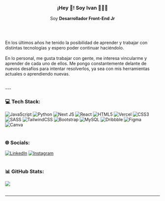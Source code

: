 <p align="center" >
   <h3 align="center">¡Hey 👋! Soy Ivan 👨🏻‍💻</h3>
</p>

<p align="center">Soy <strong>Desarrollador Front-End Jr</strong></p><br><br>

<p> En los últimos años he tenido la posibilidad de aprender y trabajar con distintas tecnologías y espero poder continuar haciéndolo.<br><br>
En lo personal, me gusta trabajar con gente, me interesa vincularme y aprender de cada uno de ellos.  Me pongo constantemente delante de nuevos desafíos para intentar resolverlos, ya sea con mis herramientas actuales o aprendiendo nuevas.</p> <br>
---


### 💻 Tech Stack:
![JavaScript](https://img.shields.io/badge/javascript-%23323330.svg?style=flat&logo=javascript&logoColor=%23F7DF1E) ![Python](https://img.shields.io/badge/python-3670A0?style=flat&logo=python&logoColor=ffdd54) ![Next JS](https://img.shields.io/badge/Next-black?style=flat&logo=next.js&logoColor=white) ![React](https://img.shields.io/badge/react-%2320232a.svg?style=flat&logo=react&logoColor=%2361DAFB)  ![HTML5](https://img.shields.io/badge/html5-%23E34F26.svg?style=flat&logo=html5&logoColor=white) ![Vercel](https://img.shields.io/badge/vercel-%23000000.svg?style=flat&logo=vercel&logoColor=white) ![CSS3](https://img.shields.io/badge/css3-%231572B6.svg?style=flat&logo=css3&logoColor=white)  ![SASS](https://img.shields.io/badge/SASS-hotpink.svg?style=flat&logo=SASS&logoColor=white) ![TailwindCSS](https://img.shields.io/badge/tailwindcss-%2338B2AC.svg?style=flat&logo=tailwind-css&logoColor=white) ![Bootstrap](https://img.shields.io/badge/bootstrap-%23563D7C.svg?style=flat&logo=bootstrap&logoColor=white) ![MySQL](https://img.shields.io/badge/mysql-%2300f.svg?style=flat&logo=mysql&logoColor=white) ![Dribbble](https://img.shields.io/badge/Dribbble-EA4C89?style=flat&logo=dribbble&logoColor=white) 	![Figma](https://img.shields.io/badge/figma-%23F24E1E.svg?style=flat&logo=figma&logoColor=white) ![Canva](https://img.shields.io/badge/Canva-%2300C4CC.svg?style=flat&logo=Canva&logoColor=white)
<br><br>
  

### 🌐 Socials:
[![LinkedIn](https://img.shields.io/badge/LinkedIn-%230077B5.svg?logo=linkedin&logoColor=white)](https://www.linkedin.com/in/ivanpaezcoronell/) [![Instagram](https://img.shields.io/badge/Instagram-%23E4405F.svg?logo=Instagram&logoColor=white)](https://www.instagram.com/ivanpaezc/) 
<br><br>

### 📊 GitHub Stats:
![](https://github-readme-stats.vercel.app/api/top-langs/?username=IvanPaezCoronell&theme=city_light&hide_border=false&include_all_commits=true&count_private=true&layout=compact)
<br><br>

---
